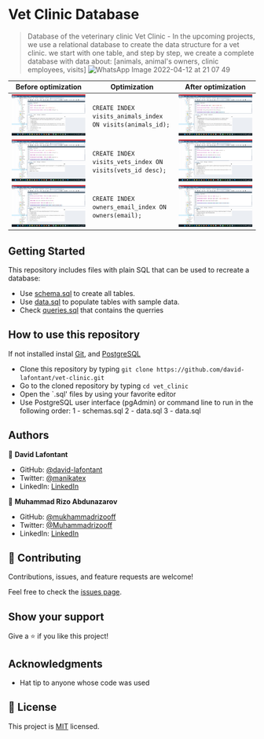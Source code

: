 # Vet Clinic Database

> Database of the veterinary clinic Vet Clinic - In the upcoming projects, we use a relational database to create the data structure for a vet clinic. we start with one table, and step by step, we create a complete database with data about: [animals, animal's owners, clinic employees, visits] 
![WhatsApp Image 2022-04-12 at 21 07 49](https://user-images.githubusercontent.com/63915024/163006534-78673535-5d12-4103-95d6-7f78faaddf3c.jpeg)



| Before optimization  | Optimization  | After optimization   |
|---|---|---|
| ![image](screenshot/Screenshot_01.png)  |`CREATE INDEX visits_animals_index ON visits(animals_id);`   | ![image](screenshot/Screenshot_02.png)  |
| ![image](screenshot/Screenshot_03.png)  | `CREATE INDEX visits_vets_index ON visits(vets_id desc);` | ![image](screenshot/Screenshot_04.png)  |
| ![image](screenshot/Screenshot_05.png)  | `CREATE INDEX owners_email_index ON owners(email);`  | ![image](screenshot/Screenshot_06.png)  |

## Getting Started

This repository includes files with plain SQL that can be used to recreate a database:

- Use [schema.sql](./schema.sql) to create all tables.
- Use [data.sql](./data.sql) to populate tables with sample data.
- Check [queries.sql](./queries.sql)  that contains the querries


## How to use this repository

If not installed instal [Git](https://git-scm.com/download/win), and [PostgreSQL](https://www.postgresql.org/download/)

 - Clone this repository by typing `git clone https://github.com/david-lafontant/vet-clinic.git`
 - Go to the cloned repository by typing `cd vet_clinic`
 - Open the `.sql' files by using your favorite editor
 - Use PostgreSQL user interface (pgAdmin) or command line to run in the following order:
  1 - schemas.sql
  2 - data.sql
  3 - data.sql

## Authors

👤 **David Lafontant**

- GitHub: [@david-lafontant](https://github.com/david-lafontant)
- Twitter: [@manikatex](https://twitter.com/manikatex)
- LinkedIn: [LinkedIn](https://www.linkedin.com/in/david-lafontant/)

👤 **Muhammad Rizo Abdunazarov**

- GitHub: [@mukhammadrizooff](https://github.com/mukhammadrizooff)
- Twitter: [@Muhammadrizooff](https://twitter.com/Muhammadrizooff)
- LinkedIn: [LinkedIn](https://www.linkedin.com/in/mukhammadrizooff/)



## 🤝 Contributing

Contributions, issues, and feature requests are welcome!

Feel free to check the [issues page](../../issues/).

## Show your support

Give a ⭐️ if you like this project!

## Acknowledgments

- Hat tip to anyone whose code was used

## 📝 License

This project is [MIT](./MIT.md) licensed.
